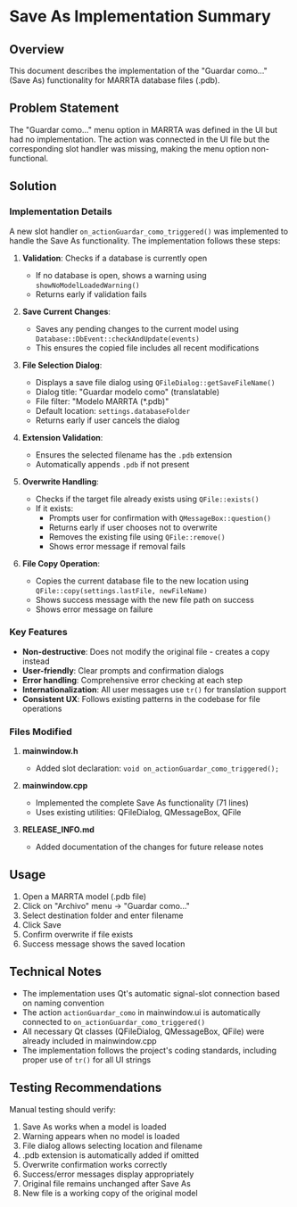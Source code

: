 # Save As Implementation Summary

## Overview
This document describes the implementation of the "Guardar como..." (Save As) functionality for MARRTA database files (.pdb).

## Problem Statement
The "Guardar como..." menu option in MARRTA was defined in the UI but had no implementation. The action was connected in the UI file but the corresponding slot handler was missing, making the menu option non-functional.

## Solution

### Implementation Details

A new slot handler `on_actionGuardar_como_triggered()` was implemented to handle the Save As functionality. The implementation follows these steps:

1. **Validation**: Checks if a database is currently open
   - If no database is open, shows a warning using `showNoModelLoadedWarning()`
   - Returns early if validation fails

2. **Save Current Changes**: 
   - Saves any pending changes to the current model using `Database::DbEvent::checkAndUpdate(events)`
   - This ensures the copied file includes all recent modifications

3. **File Selection Dialog**:
   - Displays a save file dialog using `QFileDialog::getSaveFileName()`
   - Dialog title: "Guardar modelo como" (translatable)
   - File filter: "Modelo MARRTA (*.pdb)"
   - Default location: `settings.databaseFolder`
   - Returns early if user cancels the dialog

4. **Extension Validation**:
   - Ensures the selected filename has the `.pdb` extension
   - Automatically appends `.pdb` if not present

5. **Overwrite Handling**:
   - Checks if the target file already exists using `QFile::exists()`
   - If it exists:
     - Prompts user for confirmation with `QMessageBox::question()`
     - Returns early if user chooses not to overwrite
     - Removes the existing file using `QFile::remove()`
     - Shows error message if removal fails

6. **File Copy Operation**:
   - Copies the current database file to the new location using `QFile::copy(settings.lastFile, newFileName)`
   - Shows success message with the new file path on success
   - Shows error message on failure

### Key Features

- **Non-destructive**: Does not modify the original file - creates a copy instead
- **User-friendly**: Clear prompts and confirmation dialogs
- **Error handling**: Comprehensive error checking at each step
- **Internationalization**: All user messages use `tr()` for translation support
- **Consistent UX**: Follows existing patterns in the codebase for file operations

### Files Modified

1. **mainwindow.h**
   - Added slot declaration: `void on_actionGuardar_como_triggered();`

2. **mainwindow.cpp**
   - Implemented the complete Save As functionality (71 lines)
   - Uses existing utilities: QFileDialog, QMessageBox, QFile

3. **RELEASE_INFO.md**
   - Added documentation of the changes for future release notes

## Usage

1. Open a MARRTA model (.pdb file)
2. Click on "Archivo" menu → "Guardar como..."
3. Select destination folder and enter filename
4. Click Save
5. Confirm overwrite if file exists
6. Success message shows the saved location

## Technical Notes

- The implementation uses Qt's automatic signal-slot connection based on naming convention
- The action `actionGuardar_como` in mainwindow.ui is automatically connected to `on_actionGuardar_como_triggered()`
- All necessary Qt classes (QFileDialog, QMessageBox, QFile) were already included in mainwindow.cpp
- The implementation follows the project's coding standards, including proper use of `tr()` for all UI strings

## Testing Recommendations

Manual testing should verify:
1. Save As works when a model is loaded
2. Warning appears when no model is loaded
3. File dialog allows selecting location and filename
4. .pdb extension is automatically added if omitted
5. Overwrite confirmation works correctly
6. Success/error messages display appropriately
7. Original file remains unchanged after Save As
8. New file is a working copy of the original model
